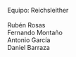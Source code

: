 Equipo: Reichsleither
<br>
<br>
Rubén Rosas
<br>
Fernando Montaño
<br>
Antonio García
<br>
Daniel Barraza
